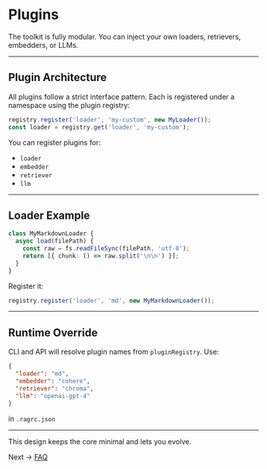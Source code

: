 # Plugins

The toolkit is fully modular. You can inject your own loaders, retrievers, embedders, or LLMs.

---

## Plugin Architecture

All plugins follow a strict interface pattern. Each is registered under a namespace using the plugin registry:

```ts
registry.register('loader', 'my-custom', new MyLoader());
const loader = registry.get('loader', 'my-custom');
```

You can register plugins for:
- `loader`
- `embedder`
- `retriever`
- `llm`

---

## Loader Example

```ts
class MyMarkdownLoader {
  async load(filePath) {
    const raw = fs.readFileSync(filePath, 'utf-8');
    return [{ chunk: () => raw.split('\n\n') }];
  }
}
```

Register it:
```ts
registry.register('loader', 'md', new MyMarkdownLoader());
```

---

## Runtime Override

CLI and API will resolve plugin names from `pluginRegistry`. Use:

```json
{
  "loader": "md",
  "embedder": "cohere",
  "retriever": "chroma",
  "llm": "openai-gpt-4"
}
```

in `.ragrc.json`

---

This design keeps the core minimal and lets you evolve.

Next → [FAQ](./FAQ.md)
